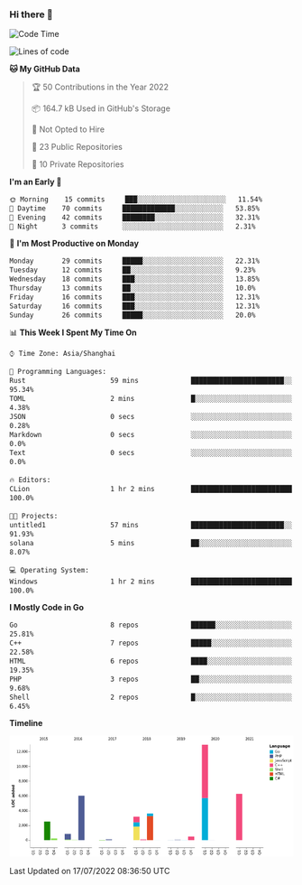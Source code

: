 ### Hi there 👋

<!--
**pinelliar/pinelliar** is a ✨ _special_ ✨ repository because its `README.md` (this file) appears on your GitHub profile.

Here are some ideas to get you started:

- 🔭 I’m currently working on ...
- 🌱 I’m currently learning ...
- 👯 I’m looking to collaborate on ...
- 🤔 I’m looking for help with ...
- 💬 Ask me about ...
- 📫 How to reach me: ...
- 😄 Pronouns: ...
- ⚡ Fun fact: ...
-->

<!--START_SECTION:waka-->
![Code Time](http://img.shields.io/badge/Code%20Time-0%20secs-blue)

![Lines of code](https://img.shields.io/badge/From%20Hello%20World%20I%27ve%20Written-36%20Thousand%20lines%20of%20code-blue)

**🐱 My GitHub Data** 

> 🏆 50 Contributions in the Year 2022
 > 
> 📦 164.7 kB Used in GitHub's Storage 
 > 
> 🚫 Not Opted to Hire
 > 
> 📜 23 Public Repositories 
 > 
> 🔑 10 Private Repositories  
 > 
**I'm an Early 🐤** 

```text
🌞 Morning    15 commits     ███░░░░░░░░░░░░░░░░░░░░░░   11.54% 
🌆 Daytime    70 commits     █████████████░░░░░░░░░░░░   53.85% 
🌃 Evening    42 commits     ████████░░░░░░░░░░░░░░░░░   32.31% 
🌙 Night      3 commits      ░░░░░░░░░░░░░░░░░░░░░░░░░   2.31%

```
📅 **I'm Most Productive on Monday** 

```text
Monday       29 commits     █████░░░░░░░░░░░░░░░░░░░░   22.31% 
Tuesday      12 commits     ██░░░░░░░░░░░░░░░░░░░░░░░   9.23% 
Wednesday    18 commits     ███░░░░░░░░░░░░░░░░░░░░░░   13.85% 
Thursday     13 commits     ██░░░░░░░░░░░░░░░░░░░░░░░   10.0% 
Friday       16 commits     ███░░░░░░░░░░░░░░░░░░░░░░   12.31% 
Saturday     16 commits     ███░░░░░░░░░░░░░░░░░░░░░░   12.31% 
Sunday       26 commits     █████░░░░░░░░░░░░░░░░░░░░   20.0%

```


📊 **This Week I Spent My Time On** 

```text
⌚︎ Time Zone: Asia/Shanghai

💬 Programming Languages: 
Rust                     59 mins             ███████████████████████░░   95.34% 
TOML                     2 mins              █░░░░░░░░░░░░░░░░░░░░░░░░   4.38% 
JSON                     0 secs              ░░░░░░░░░░░░░░░░░░░░░░░░░   0.28% 
Markdown                 0 secs              ░░░░░░░░░░░░░░░░░░░░░░░░░   0.0% 
Text                     0 secs              ░░░░░░░░░░░░░░░░░░░░░░░░░   0.0%

🔥 Editors: 
CLion                    1 hr 2 mins         █████████████████████████   100.0%

🐱‍💻 Projects: 
untitled1                57 mins             ███████████████████████░░   91.93% 
solana                   5 mins              ██░░░░░░░░░░░░░░░░░░░░░░░   8.07%

💻 Operating System: 
Windows                  1 hr 2 mins         █████████████████████████   100.0%

```

**I Mostly Code in Go** 

```text
Go                       8 repos             ██████░░░░░░░░░░░░░░░░░░░   25.81% 
C++                      7 repos             █████░░░░░░░░░░░░░░░░░░░░   22.58% 
HTML                     6 repos             ████░░░░░░░░░░░░░░░░░░░░░   19.35% 
PHP                      3 repos             ██░░░░░░░░░░░░░░░░░░░░░░░   9.68% 
Shell                    2 repos             █░░░░░░░░░░░░░░░░░░░░░░░░   6.45%

```


**Timeline**

![Chart not found](https://raw.githubusercontent.com/hycinth22/hycinth22/main/charts/bar_graph.png) 


 Last Updated on 17/07/2022 08:36:50 UTC
<!--END_SECTION:waka-->
